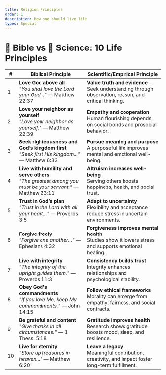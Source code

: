 ```yaml
---
title: Religion Principles
order: 1
description: How one should live life
types: Special
---
```



# 📖 Bible vs 🔬 Science: 10 Life Principles

| # | **Biblical Principle** | **Scientific/Empirical Principle** |
|---|------------------------|------------------------------------|
| 1 | **Love God above all**  <br> *"You shall love the Lord your God..."* — Matthew 22:37 | **Value truth and evidence**  <br> Seek understanding through observation, reason, and critical thinking. |
| 2 | **Love your neighbor as yourself**  <br> *"Love your neighbor as yourself."* — Matthew 22:39 | **Empathy and cooperation**  <br> Human flourishing depends on social bonds and prosocial behavior. |
| 3 | **Seek righteousness and God’s kingdom first**  <br> *"Seek first His kingdom..."* — Matthew 6:33 | **Pursue meaning and purpose**  <br> A purposeful life improves mental and emotional well-being. |
| 4 | **Live with humility and serve others**  <br> *"The greatest among you must be your servant."* — Matthew 23:11 | **Altruism increases well-being**  <br> Serving others boosts happiness, health, and social trust. |
| 5 | **Trust in God’s plan**  <br> *"Trust in the Lord with all your heart..."* — Proverbs 3:5 | **Adapt to uncertainty**  <br> Flexibility and acceptance reduce stress in uncertain environments. |
| 6 | **Forgive freely**  <br> *"Forgive one another..."* — Ephesians 4:32 | **Forgiveness improves mental health**  <br> Studies show it lowers stress and supports emotional healing. |
| 7 | **Live with integrity**  <br> *"The integrity of the upright guides them."* — Proverbs 11:3 | **Consistency builds trust**  <br> Integrity enhances relationships and psychological stability. |
| 8 | **Obey God's commandments**  <br> *"If you love Me, keep My commandments."* — John 14:15 | **Follow ethical frameworks**  <br> Morality can emerge from empathy, fairness, and social contracts. |
| 9 | **Be grateful and content**  <br> *"Give thanks in all circumstances."* — 1 Thess. 5:18 | **Gratitude improves health**  <br> Research shows gratitude boosts mood, sleep, and resilience. |
| 10 | **Live for eternity**  <br> *"Store up treasures in heaven..."* — Matthew 6:20 | **Leave a legacy**  <br> Meaningful contribution, creativity, and impact foster long-term fulfillment. |
